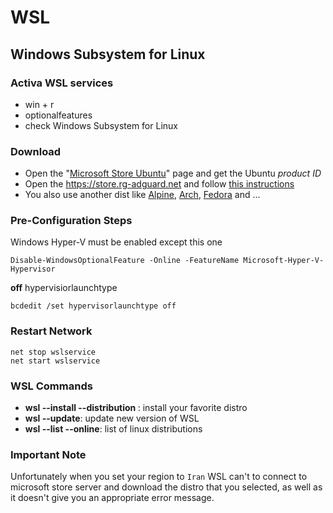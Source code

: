 # WSL

## Windows Subsystem for Linux

### Activa WSL services

- win + r
- optionalfeatures
- check Windows Subsystem for Linux

### Download

- Open the "[Microsoft Store Ubuntu]" page and get the Ubuntu _product ID_
- Open the https://store.rg-adguard.net and follow [this instructions]
- You also use another dist like [Alpine], [Arch], [Fedora] and ...

### Pre-Configuration Steps

Windows Hyper-V must be enabled except this one

```pwsh
Disable-WindowsOptionalFeature -Online -FeatureName Microsoft-Hyper-V-Hypervisor
```

**off** hypervisiorlaunchtype

```pwsh
bcdedit /set hypervisorlaunchtype off
```

### Restart Network

```pwsh
net stop wslservice
net start wslservice
```

### WSL Commands

- **wsl --install --distribution <name-of-dist>**: install your favorite distro
- **wsl --update**: update new version of WSL
- **wsl --list --online**: list of linux distributions

### Important Note

Unfortunately when you set your region to `Iran` WSL can't to connect to microsoft store server and download the distro that you selected, as well as it doesn't give you an appropriate error message.

<!-- links -->

[Microsoft Store Ubuntu]: https://apps.microsoft.com/detail/9pdxgncfsczv?rtc=1&hl=en-us&gl=US
[this instructions]: https://allthings.how/how-to-download-windows-subsystem-for-android-without-microsoft-store-msixbundle/
[WSL Studio]: https://apps.microsoft.com/detail/9plsjr4tg2gq?hl=en-us&gl=US
[Alpine]: https://apps.microsoft.com/detail/9p804crf0395?hl=en-us&gl=US
[Arch]: https://apps.microsoft.com/detail/9mznmnksm73x?hl=en-us&gl=US
[Fedora]: https://apps.microsoft.com/detail/9npcp8drchsn?hl=en-us&gl=US
